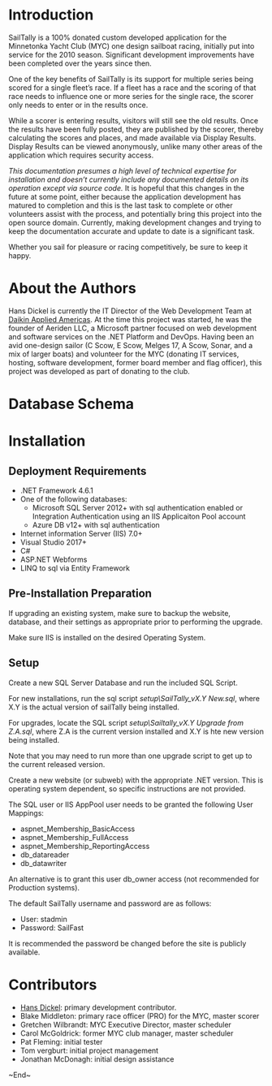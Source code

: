 # Introduction 
SailTally is a 100% donated custom developed application for the Minnetonka Yacht Club (MYC) one design sailboat racing, initially put into service for the 2010 season.  Significant development improvements have been completed over the years since then.

One of the key benefits of SailTally is its support for multiple series being scored for a single fleet’s race.  If a fleet has a race and the scoring of that race needs to influence one or more series for the single race, the scorer only needs to enter or in the results once.

While a scorer is entering results, visitors will still see the old results.  Once the results have been fully posted, they are published by the scorer, thereby calculating the scores and places, and made available via Display Results.  Display Results can be viewed anonymously, unlike many other areas of the application which requires security access.

*This documentation presumes a high level of technical expertise for installation and doesn’t currently include any documented details on its operation except via source code.*  It is hopeful that this changes in the future at some point, either because the application development has matured to completion and this is the last task to complete or other volunteers assist with the process, and potentially bring this project into the open source domain.  Currently, making development changes and trying to keep the documentation accurate and update to date is a significant task.

Whether you sail for pleasure or racing competitively, be sure to keep it happy.

# About the Authors
Hans Dickel is currently the IT Director of the Web Development Team at [Daikin Applied Americas](www.daikinapplied.com).  At the time this project was started, he was the founder of Aeriden LLC, a Microsoft partner focused on web development and software services on the .NET Platform and DevOps.  Having been an avid one-design sailor (C Scow, E Scow, Melges 17, A Scow, Sonar, and a mix of larger boats) and volunteer for the MYC (donating IT services, hosting, software development, former board member and flag officer), this project was developed as part of donating to the club.

# Database Schema


# Installation
## Deployment Requirements

- .NET Framework 4.6.1
- One of the following databases:
    - Microsoft SQL Server 2012+ with sql authentication enabled or Integration Authentication using an IIS Applicaiton Pool account
    - Azure DB v12+ with sql authentication
- Internet information Server (IIS) 7.0+
- Visual Studio 2017+
- C#
- ASP.NET Webforms
- LINQ to sql via Entity Framework

## Pre-Installation Preparation
If upgrading an existing system, make sure to backup the website, database, and their settings as appropriate prior to performing the upgrade.

Make sure IIS is installed on the desired Operating System.

## Setup
Create a new SQL Server Database and run the included SQL Script.

For new installations, run the sql script *setup\SailTally_vX.Y New.sql*, where X.Y is the actual version of sailTally being installed.

For upgrades, locate the SQL script *setup\Sailtally_vX.Y Upgrade from Z.A.sql*, where Z.A is the current version installed and X.Y is hte new version being installed.

Note that you may need to run more than one upgrade script to get up to the current released version.

Create a new website (or subweb) with the appropriate .NET version.  This is operating system dependent, so specific instructions are not provided.

The SQL user or IIS AppPool user needs to be granted the following User Mappings:
- aspnet_Membership_BasicAccess
- aspnet_Membership_FullAccess
- aspnet_Membership_ReportingAccess
- db_datareader
- db_datawriter

An alternative is to grant this user db_owner access (not recommended for Production systems).

The default SailTally username and password are as follows:

- User: stadmin
- Password: SailFast

It is recommended the password be changed before the site is publicly available.

# Contributors
- [Hans Dickel](mailto:hans@raceh2o.com): primary development contributor.
- Blake Middleton: primary race officer (PRO) for the MYC, master scorer
- Gretchen Wilbrandt: MYC Executive Director, master scheduler
- Carol McGoldrick: former MYC club manager, master scheduler
- Pat Fleming: initial tester
- Tom vergburt: initial project management
- Jonathan McDonagh: initial design assistance


~End~
